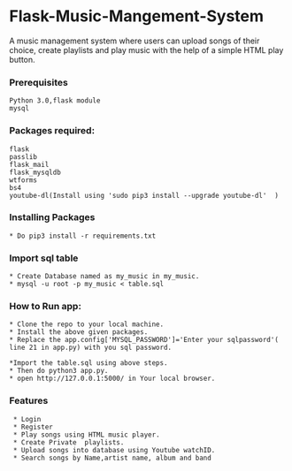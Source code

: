 # Flask-Music-Mangement-System
A music management system where users can upload songs of their choice, create playlists and play music with the help of a simple HTML play button.
### Prerequisites
    Python 3.0,flask module
    mysql
  
### Packages required:
    flask
    passlib
    flask_mail
    flask_mysqldb
    wtforms
    bs4
    youtube-dl(Install using 'sudo pip3 install --upgrade youtube-dl'  )
    
### Installing Packages
    * Do pip3 install -r requirements.txt

### Import sql table
    * Create Database named as my_music in my_music.
    * mysql -u root -p my_music < table.sql

### How to Run app:
    * Clone the repo to your local machine.
    * Install the above given packages.
    * Replace the app.config['MYSQL_PASSWORD']='Enter your sqlpassword'( line 21 in app.py) with you sql password.
    
    *Import the table.sql using above steps.
    * Then do python3 app.py.
    * open http://127.0.0.1:5000/ in Your local browser.
    
### Features
     * Login
     * Register 
     * Play songs using HTML music player.
     * Create Private  playlists.
     * Upload songs into database using Youtube watchID. 
     * Search songs by Name,artist name, album and band
   
 

   
   
  
 
 
   

